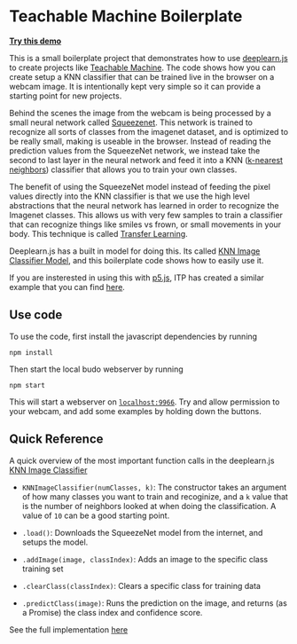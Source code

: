 # Teachable Machine Boilerplate
**[Try this demo](https://googlecreativelab.github.io/teachable-machine-boilerplate/)**

This is a small boilerplate project that demonstrates how to use [deeplearn.js](https://deeplearnjs.org) to create projects 
like [Teachable Machine](https://teachablemachine.withgoogle.com/). The code shows how you can create setup a KNN classifier that can be trained live in the browser on a webcam image. It is intentionally kept very simple so it can provide a starting point for new projects.

Behind the scenes the image from the webcam is being processed by a small neural network called [Squeezenet](https://github.com/DeepScale/SqueezeNet). This network is trained to recognize all sorts of classes from the imagenet dataset, and is optimized to be really small, making is useable in the browser. Instead of reading the prediction values from the SqueezeNet network, we instead take the second to last layer in the neural network and feed it into a KNN ([k-nearest neighbors](https://en.wikipedia.org/wiki/K-nearest_neighbors_algorithm)) classifier that allows you to train your own classes. 

The benefit of using the SqueezeNet model instead of feeding the pixel values directly into the KNN classifier is that we use the high level abstractions that the neural network has learned in order to recognize the Imagenet classes. This allows us with very few samples to train a classifier that can recognize things like smiles vs frown, or small movements in your body. This technique is called [Transfer Learning](https://en.wikipedia.org/wiki/Transfer_learning).

Deeplearn.js has a built in model for doing this. Its called [KNN Image Classifier Model](https://github.com/PAIR-code/deeplearnjs/tree/master/models/knn_image_classifier), and this boilerplate code shows how to easily use it.

If you are insterested in using this with [p5.js](https://p5js.org/), ITP has created a similar example that you can find [here](https://itpnyu.github.io/ml5/demos/teachableMachine/).

## Use code
To use the code, first install the javascript dependencies by running  

```
npm install
```

Then start the local budo webserver by running 

```
npm start
```

This will start a webserver on [`localhost:9966`](http://localhost:9966). Try and allow permission to your webcam, and add some examples by holding down the buttons. 

## Quick Reference
A quick overview of the most important function calls in the deeplearn.js [KNN Image Classifier](https://github.com/PAIR-code/deeplearnjs/tree/master/models/knn_image_classifier)

- `KNNImageClassifier(numClasses, k)`: The constructor takes an argument of how many classes you want to train and recoginize, and a `k` value that is the number of neighbors looked at when doing the classification. A value of `10` can be a good starting point.

- `.load()`: Downloads the SqueezeNet model from the internet, and setups the model.

- `.addImage(image, classIndex)`: Adds an image to the specific class training set

- `.clearClass(classIndex)`: Clears a specific class for training data

- `.predictClass(image)`: Runs the prediction on the image, and returns (as a Promise) the class index and confidence score. 

See the full implementation [here](https://github.com/PAIR-code/deeplearnjs/blob/master/models/knn_image_classifier/knn_image_classifier.ts)
